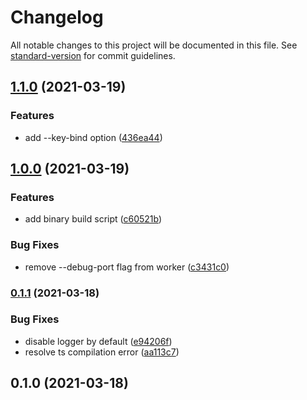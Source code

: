 # Changelog

All notable changes to this project will be documented in this file. See [standard-version](https://github.com/conventional-changelog/standard-version) for commit guidelines.

## [1.1.0](https://github.com/marcincichocki/breach-protocol-autosolver/compare/v1.0.0...v1.1.0) (2021-03-19)


### Features

* add --key-bind option ([436ea44](https://github.com/marcincichocki/breach-protocol-autosolver/commit/436ea44868a2989df5ae1981a5d9bf5f0fb39c63))

## [1.0.0](https://github.com/marcincichocki/breach-protocol-autosolver/compare/v0.1.1...v1.0.0) (2021-03-19)


### Features

* add binary build script ([c60521b](https://github.com/marcincichocki/breach-protocol-autosolver/commit/c60521bd15299af367f5c0044eaa2ec1a0fdf760))


### Bug Fixes

* remove --debug-port flag from worker ([c3431c0](https://github.com/marcincichocki/breach-protocol-autosolver/commit/c3431c0744927e2042d53beea639352d79e62eb1))

### [0.1.1](https://github.com/marcincichocki/breach-protocol-autosolver/compare/v0.1.0...v0.1.1) (2021-03-18)


### Bug Fixes

* disable logger by default ([e94206f](https://github.com/marcincichocki/breach-protocol-autosolver/commit/e94206f9afd1f88db7d741cd35ff63ea02f548d9))
* resolve ts compilation error ([aa113c7](https://github.com/marcincichocki/breach-protocol-autosolver/commit/aa113c771a7127af0348ee3f75913b15e9f5061d))

## 0.1.0 (2021-03-18)
